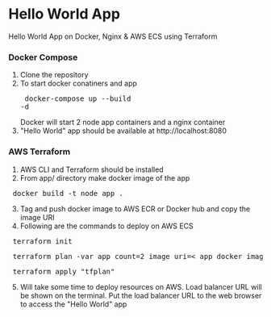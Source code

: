 # Hello World App

Hello World App on Docker, Nginx & AWS ECS using Terraform

### Docker Compose
1. Clone the repository
2. To start docker conatiners and app <pre> docker-compose up --build -d </pre> Docker will start 2 node app containers and a nginx container
3. "Hello World" app should be available at http://localhost:8080

### AWS Terraform
1. AWS CLI and Terraform should be installed
2. From app/ directory make docker image of the app
<pre> docker build -t node_app . </pre>
3. Tag and push docker image to AWS ECR or Docker hub and copy the image URI
4. Following are the commands to deploy on AWS ECS
<pre> terraform init </pre>
<pre> terraform plan -var app_count=2 image_uri=< app_docker_image_uri_from_ECR_or_docker_hub > -out=tfplan </pre>
<pre> terraform apply "tfplan" </pre>
5. Will take some time to deploy resources on AWS. Load balancer URL will be shown on the terminal. Put the load balancer URL to the web browser to access the "Hello World" app
